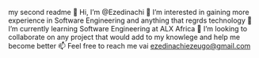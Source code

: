 my second readme
👋 Hi, I’m @Ezedinachi
👀 I’m interested in gaining more experience in Software Engineering and anything that regrds technology
🌱 I’m currently learning Software Engineering at ALX Africa
💞️ I’m looking to collaborate on any project that would add to my knowlege and help me become better
📫 Feel free to reach me vai ezedinachiezeugo@gmail.com

